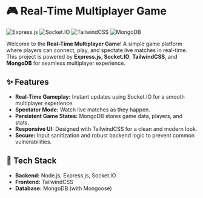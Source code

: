 # 🎮 Real-Time Multiplayer Game

![Express.js](https://img.shields.io/badge/Express.js-404D59?style=for-the-badge&logo=express)
![Socket.IO](https://img.shields.io/badge/Socket.IO-010101?style=for-the-badge&logo=socket.io)
![TailwindCSS](https://img.shields.io/badge/TailwindCSS-06B6D4?style=for-the-badge&logo=tailwindcss](https://www.google.com/url?sa=i&url=https%3A%2F%2Fcommons.wikimedia.org%2Fwiki%2FFile%3ATailwind_CSS_Logo.svg&psig=AOvVaw1xgMyVxOfF6V1syKRFHZTH&ust=1733364301715000&source=images&cd=vfe&opi=89978449&ved=0CBQQjRxqFwoTCLj6-YyFjYoDFQAAAAAdAAAAABAE))
![MongoDB](https://img.shields.io/badge/MongoDB-47A248?style=for-the-badge&logo=mongodb)

Welcome to the **Real-Time Multiplayer Game**! A simple game platform where players can connect, play, and spectate live matches in real-time. This project is powered by **Express.js**, **Socket.IO**, **TailwindCSS**, and **MongoDB** for seamless multiplayer experience.

## ✨ Features
- **Real-Time Gameplay:** Instant updates using Socket.IO for a smooth multiplayer experience.
- **Spectator Mode:** Watch live matches as they happen.
- **Persistent Game States:** MongoDB stores game data, players, and stats.
- **Responsive UI:** Designed with TailwindCSS for a clean and modern look.
- **Secure:** Input sanitization and robust backend logic to prevent common vulnerabilities.
  
## 🚀 Tech Stack
- **Backend:** Node.js, Express.js, Socket.IO
- **Frontend:** TailwindCSS
- **Database:** MongoDB (with Mongoose)

